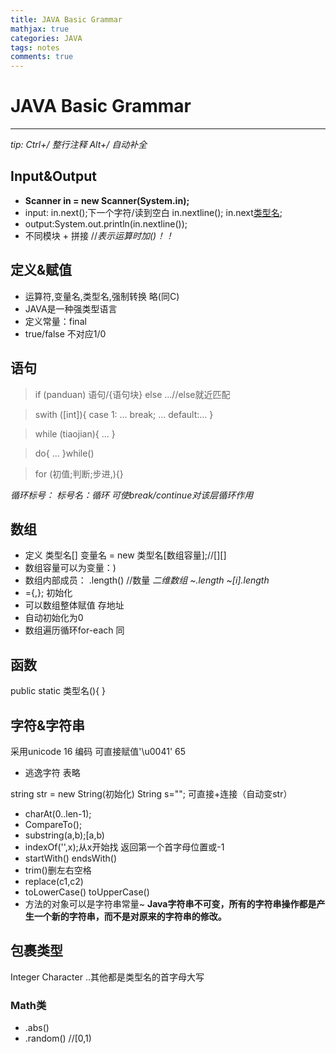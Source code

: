 ```yaml
---
title: JAVA Basic Grammar
mathjax: true
categories: JAVA
tags: notes
comments: true
---
```

# JAVA Basic Grammar
---
*tip:*
*Ctrl+/ 整行注释*
*Alt+/ 自动补全*

## Input&Output
* **Scanner in = new Scanner(System.in);**
* input: in.next();下一个字符/读到空白 in.nextline(); in.next[类型名]();
* output:System.out.println(in.nextline());
* 不同模块 + 拼接 //*表示运算时加()！！*
## 定义&赋值
* 运算符,变量名,类型名,强制转换 略(同C)
* JAVA是一种强类型语言
* 定义常量：final
* true/false 不对应1/0

## 语句
>if (panduan) 语句/{语句块} 
else ...//else就近匹配

>swith ([int]){
case 1: ... break;
...
default:...
}

>while (tiaojian){
  ...
}

>do{
...
}while()

>for (初值;判断;步进,){}

*循环标号： 标号名：循环 可使break/continue对该层循环作用*

## 数组
* 定义 类型名[] 变量名 = new 类型名[数组容量];//[][]
* 数组容量可以为变量：)
* 数组内部成员： .length() //数量 *二维数组 ~.length ~[i].length*
* ={,}; 初始化
* 可以数组整体赋值 存地址
* 自动初始化为0
* 数组遍历循环for-each 同

## 函数
public static 类型名(){ }

## 字符&字符串
采用unicode 16 编码
可直接赋值'\u0041' 65
* 逃逸字符 表略

string str = new String(初始化)
String s="";
可直接+连接（自动变str）
* charAt(0..len-1); 
* CompareTo();
* substring(a,b);[a,b)
* indexOf('',x);从x开始找 返回第一个首字母位置或-1
* startWith() endsWith()
* trim()删左右空格
* replace(c1,c2)
* toLowerCase() toUpperCase()
* 方法的对象可以是字符串常量~
**Java字符串不可变，所有的字符串操作都是产生一个新的字符串，而不是对原来的字符串的修改。**



## 包裹类型
Integer Character ..其他都是类型名的首字母大写

### Math类
* .abs()
* .random()  //[0,1)




<script type="text/javascript" src="http://cdn.mathjax.org/mathjax/latest/MathJax.js?config=TeX-AMS-MML_HTMLorMML"></script>
<script type="text/x-mathjax-config">
  MathJax.Hub.Config({ tex2jax: {inlineMath: [['$', '$']]}, messageStyle: "none" });
</script>